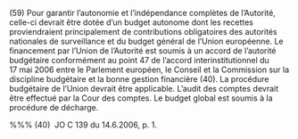 (59) Pour garantir l’autonomie et l’indépendance complètes de l’Autorité, celle-ci devrait être dotée d’un budget autonome dont les recettes proviendraient principalement de contributions obligatoires des autorités nationales de surveillance et du budget général de l’Union européenne. Le financement par l’Union de l’Autorité est soumis à un accord de l’autorité budgétaire conformément au point 47 de l’accord interinstitutionnel du 17 mai 2006 entre le Parlement européen, le Conseil et la Commission sur la discipline budgétaire et la bonne gestion financière (40). La procédure budgétaire de l’Union devrait être applicable. L’audit des comptes devrait être effectué par la Cour des comptes. Le budget global est soumis à la procédure de décharge.

%%% (40)  JO C 139 du 14.6.2006, p. 1.